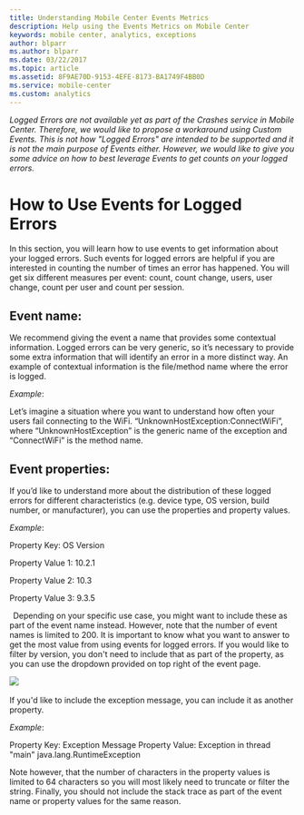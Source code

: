```yaml
---
title: Understanding Mobile Center Events Metrics
description: Help using the Events Metrics on Mobile Center
keywords: mobile center, analytics, exceptions
author: blparr
ms.author: blparr
ms.date: 03/22/2017
ms.topic: article
ms.assetid: 8F9AE70D-9153-4EFE-8173-BA1749F4BB0D
ms.service: mobile-center
ms.custom: analytics
---
```


*Logged Errors are not available yet as part of the Crashes service in Mobile Center. Therefore, we would like to propose a workaround using Custom Events. This is not how "Logged Errors" are intended to be supported and it is not the main purpose of Events either. However, we would like to give you some advice on how to best leverage Events to get counts on your logged errors.*


# How to Use Events for Logged Errors  
In this section, you will learn how to use events to get information about your logged errors. Such events for logged errors are helpful if you are interested in counting the number of times an error has happened. You will get six different measures per event: count, count change, users, user change, count per user and count per session. 
 
## Event name: 
We recommend giving the event a name that provides some contextual information. Logged errors can be very generic, so it’s necessary to provide some extra information that will identify an error in a more distinct way. An example of contextual information is the file/method name where the error is logged. 

*Example*:

Let’s imagine a situation where you want to understand how often your users fail connecting to the WiFi. 
“UnknownHostException:ConnectWiFi”, where “UnknownHostException” is the generic name of the exception and “ConnectWiFi” is the method name. 
  
## Event properties: 
If you’d like to understand more about the distribution of these logged errors for different characteristics (e.g. device type, OS version, build number, or manufacturer), you can use the properties and property values. 

*Example*: 

Property Key: OS Version 

Property Value 1: 10.2.1 

Property Value 2: 10.3 

Property Value 3: 9.3.5 

  
Depending on your specific use case, you might want to include these as part of the event name instead. However, note that the number of event names is limited to 200. It is important to know what you want to answer to get the most value from using events for logged errors. 
If you would like to filter by version, you don't need to include that as part of the property, as you can use the dropdown provided on top right of the event page. 


![](~/analytics/images/version-filtering.PNG)
  

If you'd like to include the exception message, you can include it as another property. 

*Example*: 

Property Key: Exception Message 
Property Value: Exception in thread "main" java.lang.RuntimeException 
 
Note however, that the number of characters in the property values is limited to 64 characters so you will most likely need to truncate or filter the string. Finally, you should not include the stack trace as part of the event name or property values for the same reason. 
 